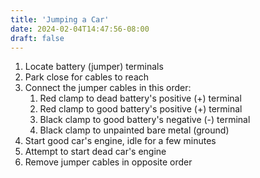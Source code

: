 ```yaml
---
title: 'Jumping a Car'
date: 2024-02-04T14:47:56-08:00
draft: false
---
```


1. Locate battery (jumper) terminals
2. Park close for cables to reach
3. Connect the jumper cables in this order:
   1. Red clamp to dead battery's positive (+) terminal 
   2. Red clamp to good battery's positive (+) terminal
   3. Black clamp to good battery's negative (-) terminal
   4. Black clamp to unpainted bare metal (ground)
4. Start good car's engine, idle for a few minutes
5. Attempt to start dead car's engine
6. Remove jumper cables in opposite order